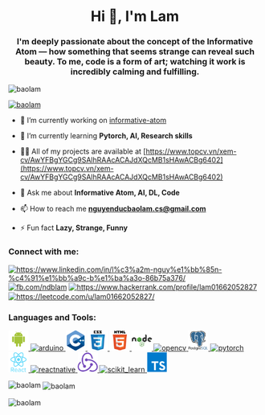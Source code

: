 <h1 align="center">Hi 👋, I'm Lam</h1>
<h3 align="center">I'm deeply passionate about the concept of the Informative Atom — how something that seems strange can reveal such beauty. To me, code is a form of art; watching it work is incredibly calming and fulfilling.</h3>

<p align="left"> <img src="https://komarev.com/ghpvc/?username=baolam&label=Profile%20views&color=0e75b6&style=flat" alt="baolam" /> </p>

<p align="left"> <a href="https://github.com/ryo-ma/github-profile-trophy"><img src="https://github-profile-trophy.vercel.app/?username=baolam" alt="baolam" /></a> </p>

- 🔭 I’m currently working on [informative-atom](https://github.com/baolam/informative-atom)

- 🌱 I’m currently learning **Pytorch, AI, Research skills**

- 👨‍💻 All of my projects are available at [https://www.topcv.vn/xem-cv/AwYFBgYGCg9SAlhRAAcACAJdXQcMB1sHAwACBg6402](https://www.topcv.vn/xem-cv/AwYFBgYGCg9SAlhRAAcACAJdXQcMB1sHAwACBg6402)

- 💬 Ask me about **Informative Atom, AI, DL, Code**

- 📫 How to reach me **nguyenducbaolam.cs@gmail.com**

- ⚡ Fun fact **Lazy, Strange, Funny**

<h3 align="left">Connect with me:</h3>
<p align="left">
<a href="https://linkedin.com/in/https://www.linkedin.com/in/l%c3%a2m-nguy%e1%bb%85n-%c4%91%e1%bb%a9c-b%e1%ba%a3o-86b75a376/" target="blank"><img align="center" src="https://raw.githubusercontent.com/rahuldkjain/github-profile-readme-generator/master/src/images/icons/Social/linked-in-alt.svg" alt="https://www.linkedin.com/in/l%c3%a2m-nguy%e1%bb%85n-%c4%91%e1%bb%a9c-b%e1%ba%a3o-86b75a376/" height="30" width="40" /></a>
<a href="https://fb.com/fb.com/ndblam" target="blank"><img align="center" src="https://raw.githubusercontent.com/rahuldkjain/github-profile-readme-generator/master/src/images/icons/Social/facebook.svg" alt="fb.com/ndblam" height="30" width="40" /></a>
<a href="https://www.hackerrank.com/https://www.hackerrank.com/profile/lam01662052827" target="blank"><img align="center" src="https://raw.githubusercontent.com/rahuldkjain/github-profile-readme-generator/master/src/images/icons/Social/hackerrank.svg" alt="https://www.hackerrank.com/profile/lam01662052827" height="30" width="40" /></a>
<a href="https://www.leetcode.com/https://leetcode.com/u/lam01662052827/" target="blank"><img align="center" src="https://raw.githubusercontent.com/rahuldkjain/github-profile-readme-generator/master/src/images/icons/Social/leet-code.svg" alt="https://leetcode.com/u/lam01662052827/" height="30" width="40" /></a>
</p>

<h3 align="left">Languages and Tools:</h3>
<p align="left"> <a href="https://developer.android.com" target="_blank" rel="noreferrer"> <img src="https://raw.githubusercontent.com/devicons/devicon/master/icons/android/android-original-wordmark.svg" alt="android" width="40" height="40"/> </a> <a href="https://www.arduino.cc/" target="_blank" rel="noreferrer"> <img src="https://cdn.worldvectorlogo.com/logos/arduino-1.svg" alt="arduino" width="40" height="40"/> </a> <a href="https://www.w3schools.com/cpp/" target="_blank" rel="noreferrer"> <img src="https://raw.githubusercontent.com/devicons/devicon/master/icons/cplusplus/cplusplus-original.svg" alt="cplusplus" width="40" height="40"/> </a> <a href="https://www.w3schools.com/css/" target="_blank" rel="noreferrer"> <img src="https://raw.githubusercontent.com/devicons/devicon/master/icons/css3/css3-original-wordmark.svg" alt="css3" width="40" height="40"/> </a> <a href="https://www.w3.org/html/" target="_blank" rel="noreferrer"> <img src="https://raw.githubusercontent.com/devicons/devicon/master/icons/html5/html5-original-wordmark.svg" alt="html5" width="40" height="40"/> </a> <a href="https://nodejs.org" target="_blank" rel="noreferrer"> <img src="https://raw.githubusercontent.com/devicons/devicon/master/icons/nodejs/nodejs-original-wordmark.svg" alt="nodejs" width="40" height="40"/> </a> <a href="https://opencv.org/" target="_blank" rel="noreferrer"> <img src="https://www.vectorlogo.zone/logos/opencv/opencv-icon.svg" alt="opencv" width="40" height="40"/> </a> <a href="https://www.postgresql.org" target="_blank" rel="noreferrer"> <img src="https://raw.githubusercontent.com/devicons/devicon/master/icons/postgresql/postgresql-original-wordmark.svg" alt="postgresql" width="40" height="40"/> </a> <a href="https://pytorch.org/" target="_blank" rel="noreferrer"> <img src="https://www.vectorlogo.zone/logos/pytorch/pytorch-icon.svg" alt="pytorch" width="40" height="40"/> </a> <a href="https://reactjs.org/" target="_blank" rel="noreferrer"> <img src="https://raw.githubusercontent.com/devicons/devicon/master/icons/react/react-original-wordmark.svg" alt="react" width="40" height="40"/> </a> <a href="https://reactnative.dev/" target="_blank" rel="noreferrer"> <img src="https://reactnative.dev/img/header_logo.svg" alt="reactnative" width="40" height="40"/> </a> <a href="https://redux.js.org" target="_blank" rel="noreferrer"> <img src="https://raw.githubusercontent.com/devicons/devicon/master/icons/redux/redux-original.svg" alt="redux" width="40" height="40"/> </a> <a href="https://scikit-learn.org/" target="_blank" rel="noreferrer"> <img src="https://upload.wikimedia.org/wikipedia/commons/0/05/Scikit_learn_logo_small.svg" alt="scikit_learn" width="40" height="40"/> </a> <a href="https://www.typescriptlang.org/" target="_blank" rel="noreferrer"> <img src="https://raw.githubusercontent.com/devicons/devicon/master/icons/typescript/typescript-original.svg" alt="typescript" width="40" height="40"/> </a> </p>

<p><img align="left" src="https://github-readme-stats.vercel.app/api/top-langs?username=baolam&show_icons=true&locale=en&layout=compact" alt="baolam" /></p>

<p>&nbsp;<img align="center" src="https://github-readme-stats.vercel.app/api?username=baolam&show_icons=true&locale=en" alt="baolam" /></p>

<p><img align="center" src="https://github-readme-streak-stats.herokuapp.com/?user=baolam&" alt="baolam" /></p>
